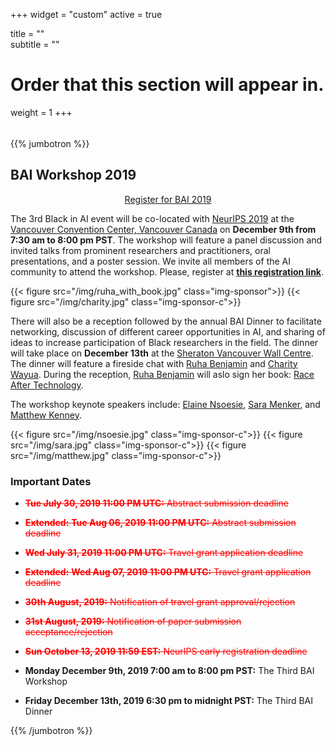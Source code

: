 ﻿+++
widget = "custom"
active = true

title = ""  
subtitle = ""  

# Order that this section will appear in.
weight = 1
+++

<div style="height: 5px;"></div>

{{% jumbotron %}}

## BAI Workshop 2019

<div style="text-align: center;">
  <a class="btn btn-intro btn-lg" href="https://www.eventbrite.com/e/3rd-black-in-ai-workshop-at-neurips2019-tickets-78816631667">Register for BAI 2019</a>
</div>

The 3rd Black in AI event will be co-located with [NeurIPS 2019](https://nips.cc/) at the [Vancouver Convention Center, Vancouver Canada](https://www.vancouverconventioncentre.com/) on <b>December 9th from 7:30 am to 8:00 pm PST</b>. The workshop will feature a panel discussion and invited talks from prominent researchers and practitioners, oral presentations, and a poster session. We invite all members of the AI community to attend the workshop. Please, register at <b>[this registration link](https://www.eventbrite.com/e/3rd-black-in-ai-workshop-at-neurips2019-tickets-78816631667)</b>.

{{< figure src="/img/ruha_with_book.jpg" class="img-sponsor">}}
{{< figure src="/img/charity.jpg" class="img-sponsor-c">}}


There will also be a reception followed by the annual BAI Dinner to facilitate networking, discussion of different career opportunities in AI, and sharing of ideas to increase participation of Black researchers in the field. The dinner will take place on <b>December 13th</b> at the [Sheraton Vancouver Wall Centre](https://www.marriott.com/hotels/travel/yvrws-sheraton-vancouver-wall-centre/). The dinner will feature a fireside chat with [Ruha Benjamin](https://www.ruhabenjamin.com) and [Charity Wayua](https://www.linkedin.com/in/charity-wayua-70228b14/). During the reception, [Ruha Benjamin](https://www.ruhabenjamin.com) will aslo sign her book: [Race After Technology](https://www.amazon.com/Race-After-Technology-Abolitionist-Tools/dp/1509526404).

The workshop keynote speakers include: [Elaine Nsoesie](https://www.bu.edu/sph/profile/elaine-nsoesie/), [Sara Menker](http://www.gro-intelligence.com), and [Matthew Kenney](http://matthewkenney.site).

{{< figure src="/img/nsoesie.jpg" class="img-sponsor-c">}}
{{< figure src="/img/sara.jpg" class="img-sponsor-c">}}
{{< figure src="/img/matthew.jpg" class="img-sponsor-c">}}


### Important Dates

* <span style="color:red">~~__Tue July 30, 2019 11:00 PM UTC:__ Abstract submission deadline~~</span>

* <span style="color:red">~~__Extended:__ __Tue Aug 06, 2019 11:00 PM UTC:__ Abstract submission deadline~~</span>

* <span style="color:red">~~__Wed July 31, 2019 11:00 PM UTC:__ Travel grant application deadline~~</span> 

* <span style="color:red">~~__Extended:__ __Wed Aug 07, 2019 11:00 PM UTC:__ Travel grant application deadline~~</span>

* <span style="color:red">~~__30th August, 2019:__ Notification of travel grant approval/rejection~~</span>
* <span style="color:red">~~__31st August, 2019:__ Notification of paper submission acceptance/rejection~~</span>
* <span style="color:red">~~__Sun October 13, 2019 11:59 EST:__ NeurIPS early registration deadline~~</span>
* __Monday December 9th, 2019 7:00 am to 8:00 pm PST:__ The Third BAI Workshop
* __Friday December 13th, 2019 6:30 pm to midnight PST:__ The Third BAI Dinner

{{% /jumbotron %}}
